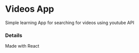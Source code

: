 # Videos App

Simple learning App for searching for videos using youtube API

### Details

Made with React
